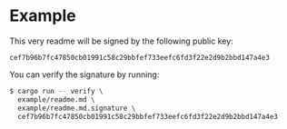 # Example

This very readme will be signed by the following public key:

```
cef7b96b7fc47850cb01991c58c29bbfef733eefc6fd3f22e2d9b2bbd147a4e3
```

You can verify the signature by running:
```bash
$ cargo run -- verify \
  example/readme.md \
  example/readme.md.signature \
  cef7b96b7fc47850cb01991c58c29bbfef733eefc6fd3f22e2d9b2bbd147a4e3
```